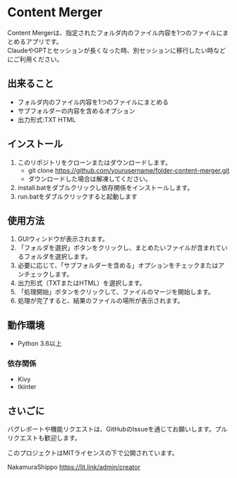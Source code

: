 # Content Merger

Content Mergerは、指定されたフォルダ内のファイル内容を1つのファイルにまとめるアプリです。  
ClaudeやGPTとセッションが長くなった時、別セッションに移行したい時などにご利用ください。

## 出来ること

- フォルダ内のファイル内容を1つのファイルにまとめる
- サブフォルダーの内容を含めるオプション
- 出力形式:TXT HTML

## インストール

1. このリポジトリをクローンまたはダウンロードします。
   - git clone https://github.com/yourusername/folder-content-merger.git
   - ダウンロードした場合は解凍してください。
2. install.batをダブルクリックし依存関係をインストールします。
3. run.batをダブルクリックすると起動します

## 使用方法

1. GUIウィンドウが表示されます。
2. 「フォルダを選択」ボタンをクリックし、まとめたいファイルが含まれているフォルダを選択します。
3. 必要に応じて、「サブフォルダーを含める」オプションをチェックまたはアンチェックします。
4. 出力形式（TXTまたはHTML）を選択します。
5. 「処理開始」ボタンをクリックして、ファイルのマージを開始します。
6. 処理が完了すると、結果のファイルの場所が表示されます。

## 動作環境

- Python 3.6以上

### 依存関係

- Kivy
- tkinter

## さいごに

バグレポートや機能リクエストは、GitHubのIssueを通じてお願いします。プルリクエストも歓迎します。

このプロジェクトはMITライセンスの下で公開されています。

NakamuraShippo https://lit.link/admin/creator
